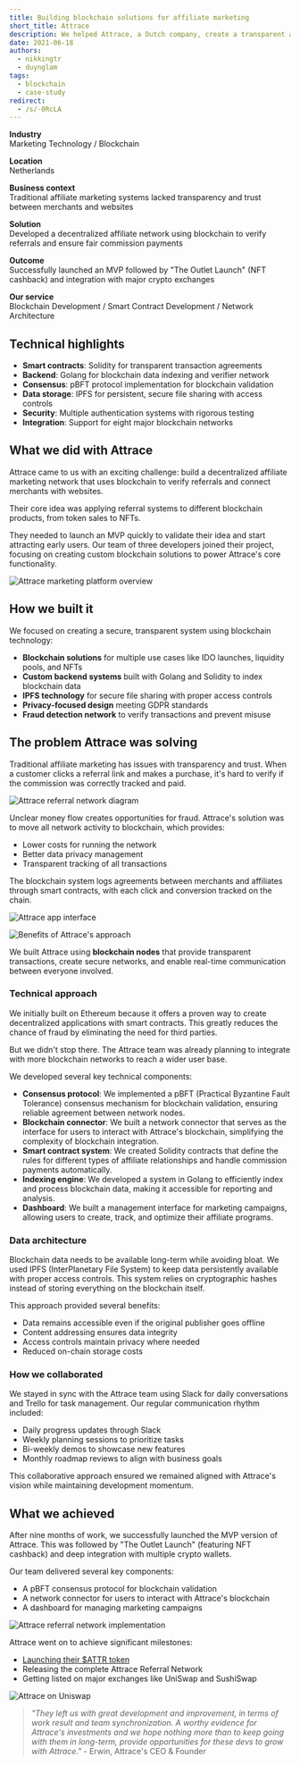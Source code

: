 ```yaml
---
title: Building blockchain solutions for affiliate marketing
short_title: Attrace
description: We helped Attrace, a Dutch company, create a transparent affiliate marketing platform using blockchain technology that connects online merchants with websites in a secure, fraud-resistant way.
date: 2021-06-18
authors:
  - nikkingtr
  - duynglam
tags:
  - blockchain
  - case-study
redirect:
  - /s/-0RcLA
---
```


**Industry**\
Marketing Technology / Blockchain

**Location**\
Netherlands

**Business context**\
Traditional affiliate marketing systems lacked transparency and trust between merchants and websites

**Solution**\
Developed a decentralized affiliate network using blockchain to verify referrals and ensure fair commission payments

**Outcome**\
Successfully launched an MVP followed by "The Outlet Launch" (NFT cashback) and integration with major crypto exchanges

**Our service**\
Blockchain Development / Smart Contract Development / Network Architecture

## Technical highlights

- **Smart contracts**: Solidity for transparent transaction agreements
- **Backend**: Golang for blockchain data indexing and verifier network
- **Consensus**: pBFT protocol implementation for blockchain validation
- **Data storage**: IPFS for persistent, secure file sharing with access controls
- **Security**: Multiple authentication systems with rigorous testing
- **Integration**: Support for eight major blockchain networks

## What we did with Attrace

Attrace came to us with an exciting challenge: build a decentralized affiliate marketing network that uses blockchain to verify referrals and connect merchants with websites.

Their core idea was applying referral systems to different blockchain products, from token sales to NFTs.

They needed to launch an MVP quickly to validate their idea and start attracting early users. Our team of three developers joined their project, focusing on creating custom blockchain solutions to power Attrace's core functionality.

![Attrace marketing platform overview](assets/attrace-platform-overview.webp)

## How we built it

We focused on creating a secure, transparent system using blockchain technology:

- **Blockchain solutions** for multiple use cases like IDO launches, liquidity pools, and NFTs
- **Custom backend systems** built with Golang and Solidity to index blockchain data
- **IPFS technology** for secure file sharing with proper access controls
- **Privacy-focused design** meeting GDPR standards
- **Fraud detection network** to verify transactions and prevent misuse

## The problem Attrace was solving

Traditional affiliate marketing has issues with transparency and trust. When a customer clicks a referral link and makes a purchase, it's hard to verify if the commission was correctly tracked and paid.

![Attrace referral network diagram](assets/attrace-referral-network.webp)

Unclear money flow creates opportunities for fraud. Attrace's solution was to move all network activity to blockchain, which provides:

- Lower costs for running the network
- Better data privacy management
- Transparent tracking of all transactions

The blockchain system logs agreements between merchants and affiliates through smart contracts, with each click and conversion tracked on the chain.

![Attrace app interface](assets/attrace-app-interface.webp)

![Benefits of Attrace's approach](assets/attrace-benefits.webp)

We built Attrace using **blockchain nodes** that provide transparent transactions, create secure networks, and enable real-time communication between everyone involved.

### Technical approach

We initially built on Ethereum because it offers a proven way to create decentralized applications with smart contracts. This greatly reduces the chance of fraud by eliminating the need for third parties.

But we didn't stop there. The Attrace team was already planning to integrate with more blockchain networks to reach a wider user base.

We developed several key technical components:

- **Consensus protocol**: We implemented a pBFT (Practical Byzantine Fault Tolerance) consensus mechanism for blockchain validation, ensuring reliable agreement between network nodes.
- **Blockchain connector**: We built a network connector that serves as the interface for users to interact with Attrace's blockchain, simplifying the complexity of blockchain integration.
- **Smart contract system**: We created Solidity contracts that define the rules for different types of affiliate relationships and handle commission payments automatically.
- **Indexing engine**: We developed a system in Golang to efficiently index and process blockchain data, making it accessible for reporting and analysis.
- **Dashboard**: We built a management interface for marketing campaigns, allowing users to create, track, and optimize their affiliate programs.

### Data architecture

Blockchain data needs to be available long-term while avoiding bloat. We used IPFS (InterPlanetary File System) to keep data persistently available with proper access controls. This system relies on cryptographic hashes instead of storing everything on the blockchain itself.

This approach provided several benefits:

- Data remains accessible even if the original publisher goes offline
- Content addressing ensures data integrity
- Access controls maintain privacy where needed
- Reduced on-chain storage costs

### How we collaborated

We stayed in sync with the Attrace team using Slack for daily conversations and Trello for task management. Our regular communication rhythm included:

- Daily progress updates through Slack
- Weekly planning sessions to prioritize tasks
- Bi-weekly demos to showcase new features
- Monthly roadmap reviews to align with business goals

This collaborative approach ensured we remained aligned with Attrace's vision while maintaining development momentum.

## What we achieved

After nine months of work, we successfully launched the MVP version of Attrace. This was followed by "The Outlet Launch" (featuring NFT cashback) and deep integration with multiple crypto wallets.

Our team delivered several key components:

- A pBFT consensus protocol for blockchain validation
- A network connector for users to interact with Attrace's blockchain
- A dashboard for managing marketing campaigns

![Attrace referral network implementation](assets/attrace-referral-network-implementation.webp)

Attrace went on to achieve significant milestones:

- [Launching their $ATTR token](https://medium0.com/attrace/launch-of-attrace-token-attr-8af568436136?source=rss-43b67b0fd75b------2)
- Releasing the complete Attrace Referral Network
- Getting listed on major exchanges like UniSwap and SushiSwap

![Attrace on Uniswap](assets/attrace-uniswap-listing.webp)

> _"They left us with great development and improvement, in terms of work result and team synchronization. A worthy evidence for Attrace's investments and we hope nothing more than to keep going with them in long-term, provide opportunities for these devs to grow with Attrace."_ - Erwin, Attrace's CEO & Founder
